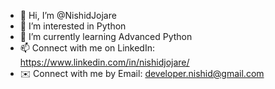 - 👋 Hi, I’m @NishidJojare
- 👀 I’m interested in Python
- 🌱 I’m currently learning Advanced Python
- 📫 Connect with me on LinkedIn: https://www.linkedin.com/in/nishidjojare/
- ✉️ Connect with me by Email: developer.nishid@gmail.com



<!---
NishidJojare/NishidJojare is a ✨ special ✨ repository because its `README.md` (this file) appears on your GitHub profile.
You can click the Preview link to take a look at your changes.
--->
